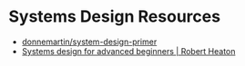 # Systems Design Resources

* [donnemartin/system-design-primer](https://github.com/donnemartin/system-design-primer#how-to-approach-a-system-design-interview-question)
* [Systems design for advanced beginners | Robert Heaton](https://robertheaton.com/2020/04/06/systems-design-for-advanced-beginners/)